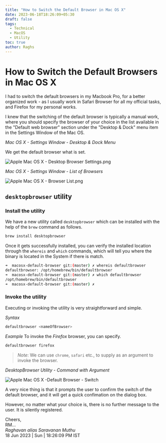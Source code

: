 ```yaml
---
title: "How to Switch the Default Browser in Mac OS X"
date: 2023-06-18T18:26:09+05:30
draft: false
tags:
  - Technical
  - MacOS
  - Utility
toc: true
author: Raghs
---
```


# How to Switch the Default Browsers in Mac OS X

I had to switch the default browsers in my Macbook Pro, for a better organized work - as I usually work in Safari Browser for all my official tasks, and Firefox for my personal works.

<!--more-->

I knew that the switching of the default browser is typically a manual work, where you should specify the browser of your choice in the list available in the "Default web browser" section under the "Desktop & Dock" menu item in the Settings Window of the Mac OS.

*Mac OS X - Settings Window - Desktop & Dock Menu*

We get the default browser what is set.

<img src="https://raghsonline.com/technical/macosx-default-browser/01_AppleMacOSX-DesktopBrowserSettings.png" alt="Apple Mac OS X - Desktop Browser Settings.png">

*Mac OS X - Settings Window - List of Browsers*

<img src="https://raghsonline.com/technical/macosx-default-browser/02_AppleMacOSX-BrowserList.png" alt="Apple Mac OS X - Browser List.png">

## `desktopbrowser` utility 

### Install the utility

We have a new utility called `desktopbrowser` which can be installed with the help of the `brew` command as follows.

```sh
brew install desktopbrowser
```

Once it gets successfully installed, you can verify the installed location through the `whereis` and `which` commands, which will tell you where the binary is located in the System if there is match.

```sh
➜  macosx-default-browser git:(master) ✗ whereis defaultbrowser
defaultbrowser: /opt/homebrew/bin/defaultbrowser
➜  macosx-default-browser git:(master) ✗ which defaultbrowser
/opt/homebrew/bin/defaultbrowser
➜  macosx-default-browser git:(master) ✗ 
```

### Invoke the utility

Executing or invoking the utility is very straightforward and simple. 

*Syntax*

```sh
defaultbrowser <nameOfBrowser>
```
*Example* To invoke the *Firefox* browser, you can specify.

```sh
defaultbrowser firefox
```
> *Note*: We can use `chrome`, `safari` etc., to supply as an argument to invoke the browser.

*DesktopBrowser Utility - Command with Argument*

<img src="https://raghsonline.com/technical/macosx-default-browser/03_AppleMacOSX-DefaultBrowser-Switch.png" alt="Apple Mac OS X -Default Browser - Switch">

A very nice thing is that it prompts the user to confirm the switch of the default browser, and it will get a quick confimation on the dialog box. 

However, no matter what your choice is, there is no further message to the user. It is silently registered. 

Cheers,\
RM...\
_Raghavan alias Saravanan Muthu_\
18 Jun 2023 | Sun | 18:26:09 PM IST
